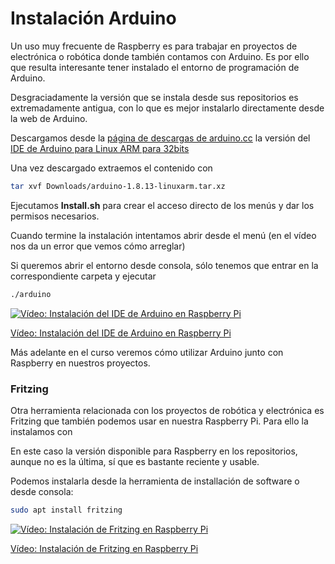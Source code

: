 # Instalación Arduino

Un uso muy frecuente de Raspberry es para trabajar en proyectos de electrónica o robótica donde también contamos con Arduino. Es por ello que resulta interesante tener instalado el entorno de programación de Arduino.

Desgraciadamente la versión que se instala desde sus repositorios es extremadamente antigua, con lo que es mejor instalarlo directamente desde la web de Arduino.



Descargamos desde la [página de descargas de arduino.cc](https://www.arduino.cc/en/Main/Software) la versión del [IDE de Arduino para Linux ARM para 32bits](https://www.arduino.cc/download_handler.php?f=/arduino-1.8.13-linuxarm.tar.xz)

Una vez descargado extraemos el contenido con 

```sh
tar xvf Downloads/arduino-1.8.13-linuxarm.tar.xz
```

Ejecutamos **Install.sh** para crear el acceso directo de los menús y dar los permisos necesarios.

Cuando termine la instalación intentamos abrir desde el menú (en el vídeo nos da un error que vemos cómo arreglar)

Si queremos abrir el entorno desde consola, sólo tenemos que entrar en la correspondiente carpeta y ejecutar 
```sh
./arduino
```


[![Vídeo: Instalación del IDE de Arduino en Raspberry Pi](https://img.youtube.com/vi/-PdmFyhnQV0/0.jpg)](https://youtu.be/-PdmFyhnQV0)

[Vídeo: Instalación del IDE de Arduino en Raspberry Pi](https://youtu.be/-PdmFyhnQV0)

Más adelante en el curso veremos cómo utilizar Arduino junto con Raspberry en nuestros proyectos.

### Fritzing

Otra herramienta relacionada con los proyectos de robótica y electrónica es Fritzing que también podemos usar en nuestra Raspberry Pi. Para ello la instalamos con

En este caso la versión disponible para Raspberry en los repositorios, aunque no es la última, sí que es bastante reciente y usable.

Podemos instalarla desde la herramienta de installación de software o desde consola:

```sh
sudo apt install fritzing
```


[![Vídeo: Instalación de Fritzing en Raspberry Pi](https://img.youtube.com/vi/P_-ZmPEDHzs/0.jpg)](https://youtu.be/P_-ZmPEDHzs)

[Vídeo: Instalación de Fritzing en Raspberry Pi](https://youtu.be/P_-ZmPEDHzs)
